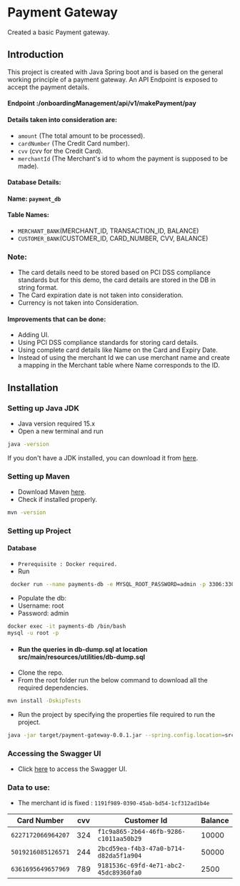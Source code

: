 # Payment Gateway

Created a basic Payment gateway.

## Introduction
This project is created with Java Spring boot and is based on the general working principle of a payment gateway. 
An API Endpoint is exposed to accept the payment details. 

#### Endpoint : ​/onboardingManagement​/api​/v1​/makePayment​/pay

#### Details taken into consideration are:
- `amount` (The total amount to be processed).
- `cardNumber` (The Credit Card number).
- `cvv` (cvv for the Credit Card).
- `merchantId` (The Merchant's id to whom the payment is supposed to be made).

#### Database Details:




#### Name: `payment_db`

#### Table Names:

- `MERCHANT_BANK`(MERCHANT_ID, TRANSACTION_ID, BALANCE)
- `CUSTOMER_BANK`(CUSTOMER_ID, CARD_NUMBER, CVV, BALANCE)


### Note:
- The card details need to be stored based on PCI DSS compliance standards but for this demo, the card details are stored in the DB in string format.
- The Card expiration date is not taken into consideration.
- Currency is not taken into Consideration.
#### Improvements that can be done:
- Adding UI.
- Using PCI DSS compliance standards for storing card details.
- Using complete card details like Name on the Card and Expiry Date.
- Instead of using the merchant Id we can use merchant name and create a mapping in the Merchant table where Name corresponds to the ID.
  


## Installation

### Setting up Java JDK

- Java version required 15.x
- Open a new terminal and run 
```bash
java -version
```
If you don't have a JDK installed, you can download it from [here](https://www.oracle.com/java/technologies/javase/jdk15-archive-downloads.html).


### Setting up Maven
- Download Maven [here](https://maven.apache.org/download.cgi).
- Check if installed properly.
```bash
mvn -version
```


### Setting up Project

#### Database
- `Prerequisite : Docker required.`
- Run
```bash
 docker run --name payments-db -e MYSQL_ROOT_PASSWORD=admin -p 3306:3306 -d mysql:8.0 
```
- Populate the db: 
- Username: root 
- Password: admin
```bash
docker exec -it payments-db /bin/bash 
mysql -u root -p 
 ```
- #### Run the queries in db-dump.sql at location src/main/resources/utilities/db-dump.sql
- Clone the repo.
- From the root folder run the below command to download all the required dependencies.
```bash
mvn install -DskipTests  
```

- Run the project by specifying the properties file required to run the project.
```bash
java -jar target/payment-gateway-0.0.1.jar --spring.config.location=src/main/resources/application.properties 
```

### Accessing the Swagger UI
- Click [here](http://localhost:8082/docs) to access the Swagger UI.


### Data to use:

- The merchant id is fixed : `1191f989-0390-45ab-bd54-1cf312ad1b4e`

| Card Number         | cvv  | Customer Id                            | Balance   
| ------------------- | ---- | -------------------------------------- | ----------
| `6227172066964207`  | 324  | `f1c9a865-2b64-46fb-9286-c1011aa50b29` | 10000
| `5019216085126571`  | 244  | `2bcd59ea-f4b3-47a0-b714-d82da5f1a904` | 50000
| `6361695649657969`  | 789  | `9181536c-69fd-4e71-abc2-45dc89360fa0` | 2500
